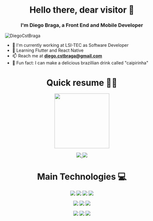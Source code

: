 <h1 align="center">Hello there, dear visitor 👋</h1>
<h3 align="center">I'm Diego Braga, a Front End and Mobile Developer</h3>

<p align="left"> <img src="https://komarev.com/ghpvc/?username=DiegoCstBraga" alt="DiegoCstBraga" /> </p>

- 🔭 I'm currently working at LSI-TEC as Software Developer
- 🌱 Learning Flutter and React Native
- 📫 Reach me at **diego.cstbraga@gmail.com**
- 🍹 Fun fact: I can make a delicious brazillian drink called "caipirinha"

<h1 align="center">Quick resume 👨‍💻</h1>

<p align='center'>
  <a  href="https://github.com/DiegoCstBraga">
    <img height="180em" src="https://github-readme-stats.vercel.app/api?username=DiegoCstBraga&show_icons=true&include_all_commits=true&count_private=true" />
  </a>
</p>

<p align='center'>
  <a href = "mailto:diego.cstbraga@gmail.com" target="_blank">
    <img src="https://img.shields.io/badge/-Gmail-%23333?style=for-the-badge&logo=gmail&logoColor=white">
  </a>
  
  <a href="https://www.linkedin.com/in/DiegoCstBraga" target="_blank">
    <img src="https://img.shields.io/badge/-LinkedIn-%230077B5?style=for-the-badge&logo=linkedin&logoColor=white" target="_blank">
  </a>
</p>

<h1 align='center'> Main Technologies 💻 </h1>

<p align="center">
  <img src="https://img.shields.io/badge/html5-202020.svg?style=for-the-badge&logo=html5&logoColor=E34F26">
  <img src="https://img.shields.io/badge/css3-202020.svg?style=for-the-badge&logo=css3&logoColor=1572B6">
  <img src="https://img.shields.io/badge/JavaScript-202020?style=for-the-badge&logo=javascript&logoColor=F7DF1E">
  <img src="https://img.shields.io/badge/reactjs-202020?style=for-the-badge&logo=react&logoColor=61DAFB">
</p>

<p align="center">
  <img src="https://img.shields.io/badge/Android-202020?style=for-the-badge&logo=android&logoColor=3DDC84">
  <img src="https://img.shields.io/badge/Kotlin-202020?style=for-the-badge&logo=kotlin&logoColor=7F52FF">
  <img src="https://img.shields.io/badge/React_Native-202020?style=for-the-badge&logo=react&logoColor=61DAFB">
</p>

<p align="center">
  <img src="https://img.shields.io/badge/git-202020.svg?style=for-the-badge&logo=git&logoColor=F05032">
  <img src="https://img.shields.io/badge/github-202020.svg?style=for-the-badge&logo=github&logoColor=white">
  <img src="https://img.shields.io/badge/figma-202020.svg?style=for-the-badge&logo=figma&logoColor=white">
</p>
